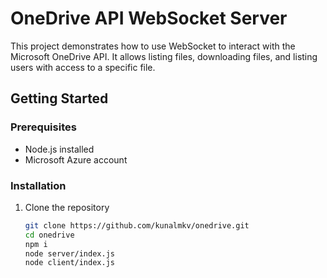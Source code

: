 # OneDrive API WebSocket Server

This project demonstrates how to use WebSocket to interact with the Microsoft OneDrive API. It allows listing files, downloading files, and listing users with access to a specific file.

## Getting Started

### Prerequisites

- Node.js installed
- Microsoft Azure account

### Installation

1. Clone the repository
   ```bash
   git clone https://github.com/kunalmkv/onedrive.git
   cd onedrive
   npm i
   node server/index.js
   node client/index.js
   ```
